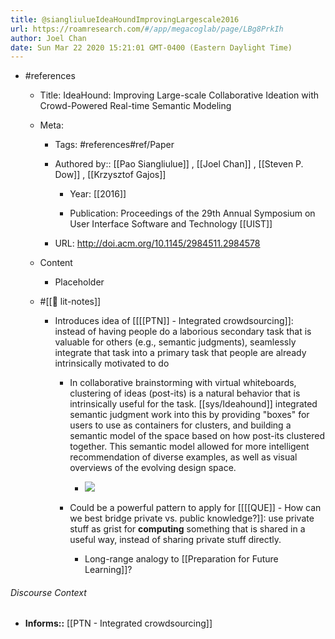 ```yaml
---
title: @siangliulueIdeaHoundImprovingLargescale2016
url: https://roamresearch.com/#/app/megacoglab/page/LBg8PrkIh
author: Joel Chan
date: Sun Mar 22 2020 15:21:01 GMT-0400 (Eastern Daylight Time)
---
```


- #references

    - Title: IdeaHound: Improving Large-scale Collaborative Ideation with Crowd-Powered Real-time Semantic Modeling

    - Meta:

        - Tags: #references#ref/Paper

        - Authored by::  [[Pao Siangliulue]] ,  [[Joel Chan]] ,  [[Steven P. Dow]] ,  [[Krzysztof Gajos]]

            - Year: [[2016]]

            - Publication: Proceedings of the 29th Annual Symposium on User Interface Software and Technology [[UIST]]

        - URL: http://doi.acm.org/10.1145/2984511.2984578

    - Content

        - Placeholder

    - #[[📝 lit-notes]]

        - Introduces idea of [[[[PTN]] - Integrated crowdsourcing]]: instead of having people do a laborious secondary task that is valuable for others (e.g., semantic judgments), seamlessly integrate that task into a primary task that people are already intrinsically motivated to do

            - In collaborative brainstorming with virtual whiteboards, clustering of ideas (post-its) is a natural behavior that is intrinsically useful for the task. [[sys/Ideahound]] integrated semantic judgment work into this by providing "boxes" for users to use as containers for clusters, and building a semantic model of the space based on how post-its clustered together. This semantic model allowed for more intelligent recommendation of diverse examples, as well as visual overviews of the evolving design space.

                - ![](https://firebasestorage.googleapis.com/v0/b/firescript-577a2.appspot.com/o/imgs%2Fapp%2Fmegacoglab%2FUESttdC69R.png?alt=media&token=92484399-6889-427d-937c-c9981b26bce6)

            - Could be a powerful pattern to apply for [[[[QUE]] - How can we best bridge private vs. public knowledge?]]: use private stuff as grist for **computing** something that is shared in a useful way, instead of sharing private stuff directly.

                - Long-range analogy to [[Preparation for Future Learning]]?

###### Discourse Context

- **Informs::** [[PTN - Integrated crowdsourcing]]

